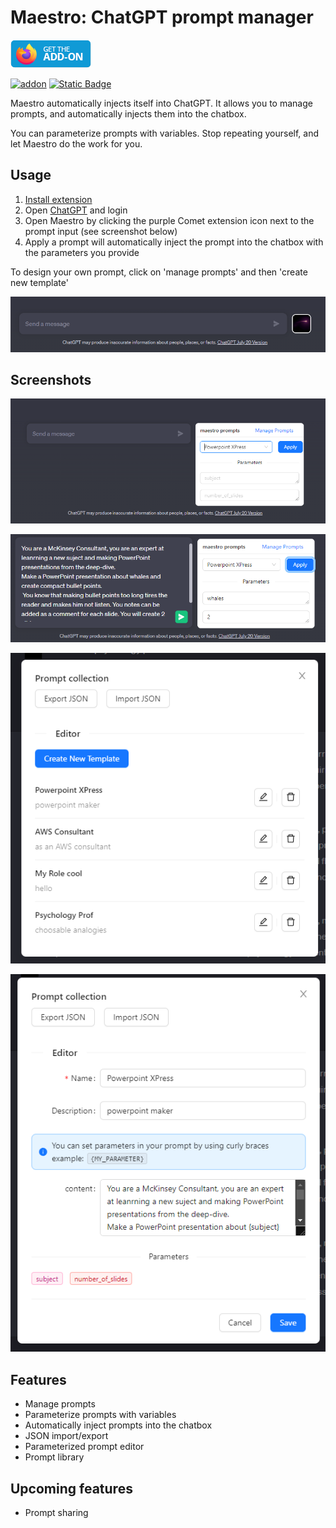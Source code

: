 # Maestro: ChatGPT prompt manager

[![](./docs/img/get_on_store_badge_firefox.png)](https://addons.mozilla.org/en-US/firefox/addon/maestro-chatgpt-automation/?utm_source=addons.mozilla.org&utm_medium=referral&utm_content=search)

[![addon](https://img.shields.io/amo/v/%7B5708ff3d-23b9-4a16-bbbf-13c32a170403%7D)](https://addons.mozilla.org/en-US/firefox/addon/maestro-chatgpt-automation/?utm_source=addons.mozilla.org&utm_medium=referral&utm_content=search)
[![Static Badge](https://img.shields.io/badge/Snyk_Security-monitored-8A2BE2)](https://snyk.io/test/github/gtestault/maestro-chatGPT)



Maestro automatically injects itself into ChatGPT. It allows you to manage prompts, and automatically injects them into the chatbox.

You can parameterize prompts with variables. Stop repeating yourself, and let Maestro do the work for you.

## Usage

1. [Install extension](https://addons.mozilla.org/en-US/firefox/addon/maestro-chatgpt-automation/?utm_source=addons.mozilla.org&utm_medium=referral&utm_content=search)
2. Open [ChatGPT](https://chat.openai.com/) and login
3. Open Maestro by clicking the purple Comet extension icon next to the prompt input (see screenshot below) 
4. Apply a prompt will automatically inject the prompt into the chatbox with the parameters you provide

To design your own prompt, click on 'manage prompts' and then 'create new template'

![extension icon](./docs/img/usage.png)

## Screenshots

![](./docs/img/maestro_ui.png)

![](./docs/img/maestro_example.png)

![](./docs/img/prompt_library.png)

![](./docs/img/prompt_editor.png)

## Features

- Manage prompts
- Parameterize prompts with variables
- Automatically inject prompts into the chatbox
- JSON import/export
- Parameterized prompt editor
- Prompt library

## Upcoming features

- Prompt sharing

